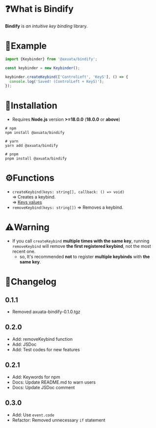 # ❓What is Bindify
**Bindify** is _an intuitive key binding_ library.

# 📝Example
```typescript
import {Keybinder} from '@axuata/bindify';

const keybinder = new Keybinder();

keybinder.createKeybind(['ControlLeft', 'KeyS'], () => {
  console.log('Saved! (ControlLeft + KeyS)');
});
```

# 🚀Installation
- Requires **Node.js** version **>=18.0.0** (**18.0.0** or **above**)
```shell
# npm
npm install @axuata/bindify

# yarn
yarn add @axuata/bindify

# pnpm
pnpm install @axuata/bindify
```

# ⚙️Functions
- `createKeybind(keys: string[], callback: () => void)`  
=> Creates a keybind.  
=> [Keys values](https://developer.mozilla.org/en-US/docs/Web/API/UI_Events/Keyboard_event_code_values)
- `removeKeybind(keys: string[])`
=> Removes a keybind.

# ⚠️Warning
- If you call `createKeybind` **multiple times with the same key**, running `removeKeybind` will remove **the first registered keybind**, not the most recent one.
  - so, It's recommended **not** to register **multiple keybinds** with **the same key**.

# 📜Changelog
## 0.1.1
- Removed axuata-bindify-0.1.0.tgz
## 0.2.0
- Add: removeKeybind function
- Add: JSDoc
- Add: Test codes for new features
## 0.2.1
- Add: Keywords for npm
- Docs: Update README.md to warn users
- Docs: Update JSDoc comment
## 0.3.0
- Add: Use `event.code`
- Refactor: Removed unnecessary `if` statement